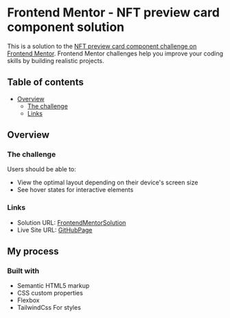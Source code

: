# Frontend Mentor - NFT preview card component solution

This is a solution to the [NFT preview card component challenge on Frontend Mentor](https://www.frontendmentor.io/challenges/nft-preview-card-component-SbdUL_w0U). Frontend Mentor challenges help you improve your coding skills by building realistic projects. 

## Table of contents

- [Overview](#overview)
  - [The challenge](#the-challenge)
  - [Links](#links)


## Overview

### The challenge

Users should be able to:

- View the optimal layout depending on their device's screen size
- See hover states for interactive elements

### Links

- Solution URL: [FrontendMentorSolution](https://www.frontendmentor.io/challenges/nft-preview-card-component-SbdUL_w0U/hub)
- Live Site URL: [GitHubPage]([https://your-live-site-url.com](https://robecoding.github.io/frontend-mentor-nft-preview-card-component/))

## My process

### Built with

- Semantic HTML5 markup
- CSS custom properties
- Flexbox
- TailwindCss For styles


